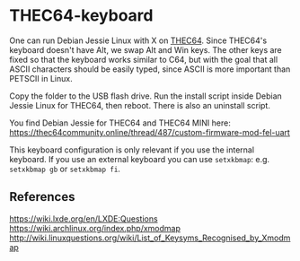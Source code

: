 # THEC64-keyboard
One can run Debian Jessie Linux with X on [THEC64](https://retrogames.biz/thec64). Since THEC64's keyboard doesn't have Alt,
we swap Alt and Win keys. The other keys are fixed so that the keyboard works similar to C64, but with the goal that
all ASCII characters should be easily typed, since ASCII is more important than PETSCII in Linux.

Copy the folder to the USB flash drive.
Run the install script inside Debian Jessie Linux for THEC64, then reboot.
There is also an uninstall script.

You find Debian Jessie for THEC64 and THEC64 MINI here:  
https://thec64community.online/thread/487/custom-firmware-mod-fel-uart

This keyboard configuration is only relevant if you use the internal keyboard. If you use an external keyboard you can 
use `setxkbmap`: e.g. `setxkbmap gb` or `setxkbmap fi`.

## References
https://wiki.lxde.org/en/LXDE:Questions  
https://wiki.archlinux.org/index.php/xmodmap  
http://wiki.linuxquestions.org/wiki/List_of_Keysyms_Recognised_by_Xmodmap  

